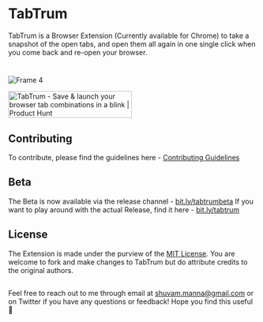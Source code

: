 # TabTrum
TabTrum is a Browser Extension (Currently available for Chrome) to take a snapshot of the open tabs, and open them all again in one single click when you come back and re-open your browser.
#  
![Frame 4](https://user-images.githubusercontent.com/15321738/100718196-0cc7a200-33e1-11eb-91a0-6fc1109bb5d2.PNG)

<a href="https://www.producthunt.com/posts/tabtrum?utm_source=badge-featured&utm_medium=badge&utm_souce=badge-tabtrum" target="_blank"><img src="https://api.producthunt.com/widgets/embed-image/v1/featured.svg?post_id=275885&theme=dark" alt="TabTrum - Save & launch your browser tab combinations in a blink | Product Hunt" style="width: 250px; height: 54px;" width="250" height="54" /></a>

## Contributing
To contribute, please find the guidelines here - <a href='https://github.com/GeekBoySupreme/TabTrum/blob/master/Contributing.md'>Contributing Guidelines</a>

## Beta
The Beta is now available via the release channel - <a href='https://bit.ly/tabtrumbeta'>bit.ly/tabtrumbeta</a>
If you want to play around with the actual Release, find it here - <a href='https://bit.ly/tabtrumbeta'>bit.ly/tabtrum</a>

## License
The Extension is made under the purview of the <a href='https://choosealicense.com/licenses/mit/'>MIT License</a>. You are welcome to fork and make changes to TabTrum but do attribute 
credits to the original authors.

##  
Feel free to reach out to me through email at shuvam.manna@gmail.com or on Twitter if you have any questions or feedback! Hope you find this useful 🍩
